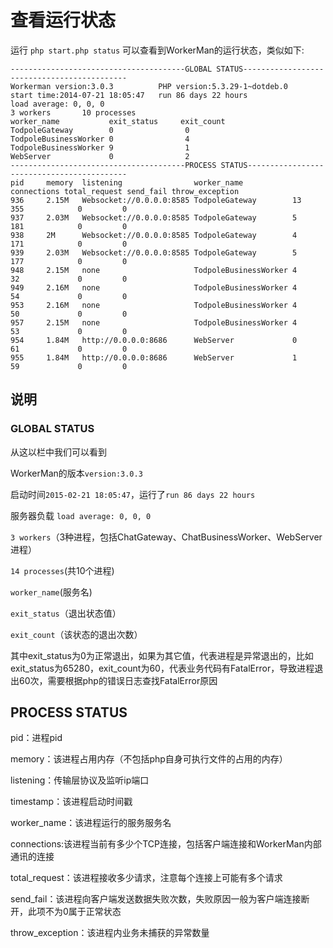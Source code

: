 # 查看运行状态

运行 ```php start.php status```
可以查看到WorkerMan的运行状态，类似如下:

```
---------------------------------------GLOBAL STATUS--------------------------------------------
Workerman version:3.0.3          PHP version:5.3.29-1~dotdeb.0
start time:2014-07-21 18:05:47   run 86 days 22 hours
load average: 0, 0, 0
3 workers       10 processes
worker_name           exit_status     exit_count
TodpoleGateway        0                0
TodpoleBusinessWorker 0                4
TodpoleBusinessWorker 9                1
WebServer             0                2
---------------------------------------PROCESS STATUS-------------------------------------------
pid     memory  listening                worker_name           connections total_request send_fail throw_exception
936     2.15M   Websocket://0.0.0.0:8585 TodpoleGateway        13         355            0         0
937     2.03M   Websocket://0.0.0.0:8585 TodpoleGateway        5          181            0         0
938     2M      Websocket://0.0.0.0:8585 TodpoleGateway        4          171            0         0
939     2.03M   Websocket://0.0.0.0:8585 TodpoleGateway        5          177            0         0
948     2.15M   none                     TodpoleBusinessWorker 4          32             0         0
949     2.16M   none                     TodpoleBusinessWorker 4          54             0         0
953     2.16M   none                     TodpoleBusinessWorker 4          50             0         0
957     2.15M   none                     TodpoleBusinessWorker 4          53             0         0
954     1.84M   http://0.0.0.0:8686      WebServer             0          61             0         0
955     1.84M   http://0.0.0.0:8686      WebServer             1          59             0         0
```

## 说明

### GLOBAL STATUS

从这以栏中我们可以看到

WorkerMan的版本```version:3.0.3```

启动时间```2015-02-21 18:05:47```，运行了```run 86 days 22 hours```

服务器负载 ```load average: 0, 0, 0```

```3 workers```（3种进程，包括ChatGateway、ChatBusinessWorker、WebServer进程）

```14 processes```(共10个进程)

```worker_name```(服务名)

```exit_status```（退出状态值）

```exit_count```（该状态的退出次数）


其中exit_status为0为正常退出，如果为其它值，代表进程是异常退出的，比如exit_status为65280，exit_count为60，代表业务代码有FatalError，导致进程退出60次，需要根据php的错误日志查找FatalError原因

## PROCESS STATUS

pid：进程pid

memory：该进程占用内存（不包括php自身可执行文件的占用的内存）

listening：传输层协议及监听ip端口

timestamp：该进程启动时间戳

worker_name：该进程运行的服务服务名

connections:该进程当前有多少个TCP连接，包括客户端连接和WorkerMan内部通讯的连接

total_request：该进程接收多少请求，注意每个连接上可能有多个请求

send_fail：该进程向客户端发送数据失败次数，失败原因一般为客户端连接断开，此项不为0属于正常状态

throw_exception：该进程内业务未捕获的异常数量



